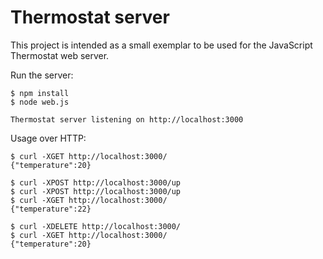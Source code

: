 # Thermostat server

This project is intended as a small exemplar to be used for the JavaScript Thermostat web server.

Run the server:

```
$ npm install
$ node web.js

Thermostat server listening on http://localhost:3000
```

Usage over HTTP:

```
$ curl -XGET http://localhost:3000/
{"temperature":20}

$ curl -XPOST http://localhost:3000/up
$ curl -XPOST http://localhost:3000/up
$ curl -XGET http://localhost:3000/
{"temperature":22}

$ curl -XDELETE http://localhost:3000/
$ curl -XGET http://localhost:3000/
{"temperature":20}
```
